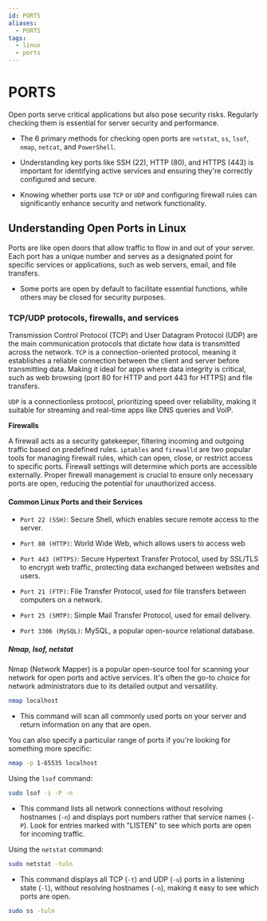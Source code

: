 ```yaml
---
id: PORTS
aliases:
  - PORTS
tags:
  - linux
  - ports
---
```


# PORTS

Open ports serve critical applications but also pose security risks. Regularly
checking them is essential for server security and performance.

- The 6 primary methods for checking open ports are `netstat`, `ss`, `lsof`,
  `nmap`, `netcat`, and `PowerShell`.

- Understanding key ports like SSH (22), HTTP (80), and HTTPS (443) is important
  for identifying active services and ensuring they're correctly configured and
  secure.

- Knowing whether ports use `TCP` or `UDP` and configuring firewall rules can
  significantly enhance security and network functionality.

## Understanding Open Ports in Linux

Ports are like open doors that allow traffic to flow in and out of your server.
Each port has a unique number and serves as a designated point for specific
services or applications, such as web servers, email, and file transfers.

- Some ports are open by default to facilitate essential functions, while others
  may be closed for security purposes.

### TCP/UDP protocols, firewalls, and services

Transmission Control Protocol (TCP) and User Datagram Protocol (UDP) are the
main communication protocols that dictate how data is transmitted across the
network. `TCP` is a connection-oriented protocol, meaning it establishes a
reliable connection between the client and server before transmitting data.
Making it ideal for apps where data integrity is critical, such as web browsing
(port 80 for HTTP and port 443 for HTTPS) and file transfers.

`UDP` is a connectionless protocol, prioritizing speed over reliability, making
it suitable for streaming and real-time apps like DNS queries and VoIP.

**Firewalls**

A firewall acts as a security gatekeeper, filtering incoming and outgoing
traffic based on predefined rules. `iptables` and `firewalld` are two popular
tools for managing firewall rules, which can open, close, or restrict access to
specific ports. Firewall settings will determine which ports are accessible
externally. Proper firewall management is crucial to ensure only necessary ports
are open, reducing the potential for unauthorized access.

#### Common Linux Ports and their Services

- `Port 22 (SSH)`: Secure Shell, which enables secure remote access to the
  server.

- `Port 80 (HTTP)`: World Wide Web, which allows users to access web

- `Port 443 (HTTPS)`: Secure Hypertext Transfer Protocol, used by SSL/TLS to
  encrypt web traffic, protecting data exchanged between websites and users.

- `Port 21 (FTP)`: File Transfer Protocol, used for file transfers between
  computers on a network.

- `Port 25 (SMTP)`: Simple Mail Transfer Protocol, used for email delivery.

- `Port 3306 (MySQL)`: MySQL, a popular open-source relational database.

##### Nmap, lsof, netstat

Nmap (Network Mapper) is a popular open-source tool for scanning your network
for open ports and active services. It's often the go-to choice for network
administrators due to its detailed output and versatility.

```bash
nmap localhost
```

- This command will scan all commonly used ports on your server and return
  information on any that are open.

You can also specify a particular range of ports if you're looking for something
more specific:

```bash
nmap -p 1-65535 localhost
```

Using the `lsof` command:

```bash
sudo lsof -i -P -n
```

- This command lists all network connections without resolving hostnames (`-n`)
  and displays port numbers rather that service names (`-P`). Look for entries
  marked with "LISTEN" to see which ports are open for incoming traffic.

Using the `netstat` command:

```bash
sudo netstat -tuln
```

- This command displays all TCP (`-t`) and UDP (`-u`) ports in a listening state
  (`-l`), without resolving hostnames (`-n`), making it easy to see which ports
  are open.

```bash
sudo ss -tuln
```
